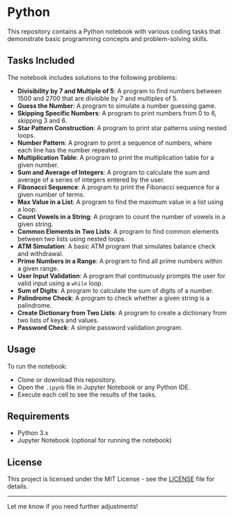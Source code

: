 # Python

This repository contains a Python notebook with various coding tasks that demonstrate basic programming concepts and problem-solving skills.

## Tasks Included

The notebook includes solutions to the following problems:

- **Divisibility by 7 and Multiple of 5**: A program to find numbers between 1500 and 2700 that are divisible by 7 and multiples of 5.
- **Guess the Number**: A program to simulate a number guessing game.
- **Skipping Specific Numbers**: A program to print numbers from 0 to 6, skipping 3 and 6.
- **Star Pattern Construction**: A program to print star patterns using nested loops.
- **Number Pattern**: A program to print a sequence of numbers, where each line has the number repeated.
- **Multiplication Table**: A program to print the multiplication table for a given number.
- **Sum and Average of Integers**: A program to calculate the sum and average of a series of integers entered by the user.
- **Fibonacci Sequence**: A program to print the Fibonacci sequence for a given number of terms.
- **Max Value in a List**: A program to find the maximum value in a list using a loop.
- **Count Vowels in a String**: A program to count the number of vowels in a given string.
- **Common Elements in Two Lists**: A program to find common elements between two lists using nested loops.
- **ATM Simulation**: A basic ATM program that simulates balance check and withdrawal.
- **Prime Numbers in a Range**: A program to find all prime numbers within a given range.
- **User Input Validation**: A program that continuously prompts the user for valid input using a `while` loop.
- **Sum of Digits**: A program to calculate the sum of digits of a number.
- **Palindrome Check**: A program to check whether a given string is a palindrome.
- **Create Dictionary from Two Lists**: A program to create a dictionary from two lists of keys and values.
- **Password Check**: A simple password validation program.

## Usage

To run the notebook:

- Clone or download this repository.
- Open the `.ipynb` file in Jupyter Notebook or any Python IDE.
- Execute each cell to see the results of the tasks.

## Requirements

- Python 3.x
- Jupyter Notebook (optional for running the notebook)
  
## License

This project is licensed under the MIT License - see the [LICENSE](LICENSE) file for details.

---

Let me know if you need further adjustments!
